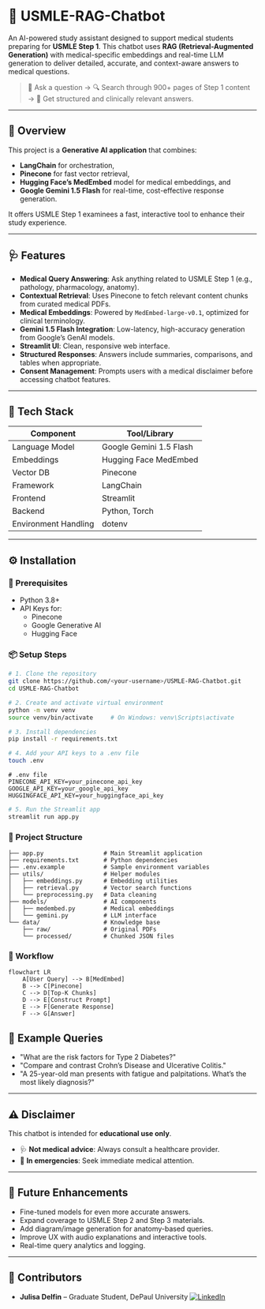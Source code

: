 # 🧠 USMLE-RAG-Chatbot

An AI-powered study assistant designed to support medical students preparing for **USMLE Step 1**. This chatbot uses **RAG (Retrieval-Augmented Generation)** with medical-specific embeddings and real-time LLM generation to deliver detailed, accurate, and context-aware answers to medical questions.

> 💬 Ask a question → 🔍 Search through 900+ pages of Step 1 content → 🧾 Get structured and clinically relevant answers.

---

## 🚀 Overview

This project is a **Generative AI application** that combines:

- **LangChain** for orchestration,
- **Pinecone** for fast vector retrieval,
- **Hugging Face’s MedEmbed** model for medical embeddings, and
- **Google Gemini 1.5 Flash** for real-time, cost-effective response generation.

It offers USMLE Step 1 examinees a fast, interactive tool to enhance their study experience.

---

## 🩺 Features

- **Medical Query Answering**: Ask anything related to USMLE Step 1 (e.g., pathology, pharmacology, anatomy).
- **Contextual Retrieval**: Uses Pinecone to fetch relevant content chunks from curated medical PDFs.
- **Medical Embeddings**: Powered by `MedEmbed-large-v0.1`, optimized for clinical terminology.
- **Gemini 1.5 Flash Integration**: Low-latency, high-accuracy generation from Google’s GenAI models.
- **Streamlit UI**: Clean, responsive web interface.
- **Structured Responses**: Answers include summaries, comparisons, and tables when appropriate.
- **Consent Management**: Prompts users with a medical disclaimer before accessing chatbot features.

---

## 🧰 Tech Stack

| Component            | Tool/Library              |
|----------------------|---------------------------|
| Language Model       | Google Gemini 1.5 Flash   |
| Embeddings           | Hugging Face MedEmbed     |
| Vector DB            | Pinecone                  |
| Framework            | LangChain                 |
| Frontend             | Streamlit                 |
| Backend              | Python, Torch             |
| Environment Handling | dotenv                    |

---

## ⚙️ Installation

### 🔗 Prerequisites

- Python 3.8+
- API Keys for:
  - Pinecone
  - Google Generative AI
  - Hugging Face

### 📦 Setup Steps

```bash
# 1. Clone the repository
git clone https://github.com/<your-username>/USMLE-RAG-Chatbot.git
cd USMLE-RAG-Chatbot

# 2. Create and activate virtual environment
python -m venv venv
source venv/bin/activate     # On Windows: venv\Scripts\activate

# 3. Install dependencies
pip install -r requirements.txt

# 4. Add your API keys to a .env file
touch .env
```

```env
# .env file
PINECONE_API_KEY=your_pinecone_api_key
GOOGLE_API_KEY=your_google_api_key
HUGGINGFACE_API_KEY=your_huggingface_api_key
``` 

```bash
# 5. Run the Streamlit app
streamlit run app.py
```

### 📁 Project Structure
```text
├── app.py                 # Main Streamlit application
├── requirements.txt       # Python dependencies
├── .env.example           # Sample environment variables
├── utils/                 # Helper modules
│   ├── embeddings.py      # Embedding utilities
│   ├── retrieval.py       # Vector search functions
│   └── preprocessing.py   # Data cleaning
├── models/                # AI components
│   ├── medembed.py        # Medical embeddings
│   └── gemini.py          # LLM interface
└── data/                  # Knowledge base
    ├── raw/               # Original PDFs
    └── processed/         # Chunked JSON files
```

### 🔄 Workflow
```mermaid
flowchart LR
    A[User Query] --> B[MedEmbed]
    B --> C[Pinecone]
    C --> D[Top-K Chunks]
    D --> E[Construct Prompt]
    E --> F[Generate Response]
    F --> G[Answer]
```
## 💬 Example Queries

- "What are the risk factors for Type 2 Diabetes?"
- "Compare and contrast Crohn’s Disease and Ulcerative Colitis."
- "A 25-year-old man presents with fatigue and palpitations. What’s the most likely diagnosis?"

---

## ⚠️ Disclaimer

This chatbot is intended for **educational use only**.

- 🩺 **Not medical advice**: Always consult a healthcare provider.
- 🚨 **In emergencies**: Seek immediate medical attention.

---

## 🔮 Future Enhancements

- Fine-tuned models for even more accurate answers.
- Expand coverage to USMLE Step 2 and Step 3 materials.
- Add diagram/image generation for anatomy-based queries.
- Improve UX with audio explanations and interactive tools.
- Real-time query analytics and logging.

---

## 👥 Contributors

- **Julisa Delfin** – Graduate Student, DePaul University
[![LinkedIn](https://img.shields.io/badge/LinkedIn-0077B5?style=flat&logo=linkedin&logoColor=white)](https://www.linkedin.com/in/julisa-delfin)  
